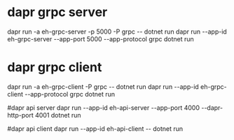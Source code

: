 # dapr grpc server
dapr run -a eh-grpc-server -p 5000 -P grpc -- dotnet run
dapr run --app-id eh-grpc-server --app-port 5000 --app-protocol grpc dotnet run

# dapr grpc client
dapr run -a eh-grpc-client -P grpc -- dotnet run
dapr run --app-id eh-grpc-client --app-protocol grpc dotnet run


#dapr api server
dapr run --app-id eh-api-server --app-port 4000 --dapr-http-port 4001 dotnet run

#dapr api client
dapr run --app-id eh-api-client -- dotnet run